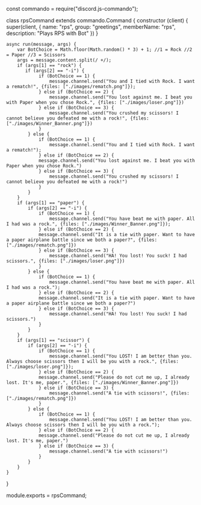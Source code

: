
const commando = require("discord.js-commando");

class rpsCommand extends commando.Command {
    constructor (client) {
        super(client, {
            name: "rps",
            group: "greetings",
            memberName: "rps",
            description: "Plays RPS with Bot"
        })
    }

    async run(message, args) {
        var BotChoice = Math.floor(Math.random() * 3) + 1; //1 = Rock //2 = Paper //3 = Scissors
        args = message.content.split(/ +/);
        if (args[1] == "rock") {
           if (args[2] == "-i") {
                if (BotChoice == 1) {
                    message.channel.send("You and I tied with Rock. I want a rematch!", {files: ["./images/rematch.png"]});
                } else if (BotChoice == 2) {
                    message.channel.send("You lost against me. I beat you with Paper when you chose Rock.", {files: ["./images/loser.png"]}) 
                } else if (BotChoice == 3) {
                    message.channel.send("You crushed my scissors! I cannot believe you defeated me with a rock!", {files: ["./images/Winner_Banner.png"]})
                }
            } else {
                if (BotChoice == 1) {
                    message.channel.send("You and I tied with Rock. I want a rematch!");
                } else if (BotChoice == 2) {
                message.channel.send("You lost against me. I beat you with Paper when you chose Rock.") 
                } else if (BotChoice == 3) {
                    message.channel.send("You crushed my scissors! I cannot believe you defeated me with a rock!")
                } 
            }
        }
        if (args[1] == "paper") {
            if (args[2] == "-i") {
                if (BotChoice == 1) {
                    message.channel.send("You have beat me with paper. All I had was a rock.", {files: ["./images/Winner_Banner.png"]});
                } else if (BotChoice == 2) {
                message.channel.send("It is a tie with paper. Want to have a paper airplane battle since we both a paper?", {files: ["./images/rematch.png"]}) 
                } else if (BotChoice == 3) {
                    message.channel.send("HA! You lost! You suck! I had scissors.", {files: ["./images/loser.png"]})
                }
            } else {
                if (BotChoice == 1) {
                    message.channel.send("You have beat me with paper. All I had was a rock.");
                } else if (BotChoice == 2) {
                message.channel.send("It is a tie with paper. Want to have a paper airplane battle since we both a paper?") 
                } else if (BotChoice == 3) {
                    message.channel.send("HA! You lost! You suck! I had scissors.")
                }  
            }
        }
        if (args[1] == "scissor") {
            if (args[2] == "-i") {
                if (BotChoice == 1) {
                    message.channel.send("You LOST! I am better than you. Always choose scissors then I will be you with a rock.", {files: ["./images/loser.png"]});
                } else if (BotChoice == 2) {
                message.channel.send("Please do not cut me up, I already lost. It's me, paper.", {files: ["./images/Winner_Banner.png"]}) 
                } else if (BotChoice == 3) {
                    message.channel.send("A tie with scissors!", {files: ["./images/rematch.png"]})
                }
            } else {
                if (BotChoice == 1) {
                    message.channel.send("You LOST! I am better than you. Always choose scissors then I will be you with a rock.");
                } else if (BotChoice == 2) {
                message.channel.send("Please do not cut me up, I already lost. It's me, paper.") 
                } else if (BotChoice == 3) {
                    message.channel.send("A tie with scissors!")
                } 
            }    
        }
    }
}

module.exports = rpsCommand;
